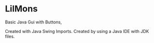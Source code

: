 # LilMons
Basic Java Gui with Buttons, 

Created with Java Swing Imports.
Created by using a Java IDE with JDK files.
